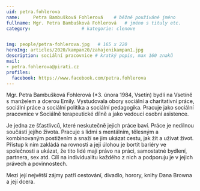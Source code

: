 ```yaml
---
uid: petra.fohlerova
name:     Petra Bambušková Fohlerová  	# běžně používáné jméno
fullname: Mgr. Petra Bambušková Fohlerová  	# jméno s tituly etc.
category:                   # kategorie: clenove


img: people/petra-fohlerova.jpg   # 165 x 220
heroImg: articles/2020/kampan20/zahajenikampan1.jpg
description: sociální pracovnice # kratký popis, max 160 znaků
mail:
- petra.fohlerova@pirati.cz
profiles:
  facebook: https://www.facebook.com/petra.fohlerova
---
```


Mgr. Petra Bambušková Fohlerová (*3. února 1984, Vsetín) bydlí na Vsetíně s manželem a dcerou Emily. Vystudovala obory sociální a charitativní práce, sociální práce a sociální politika a sociální pedagogika. Pracuje jako sociální pracovnice v Sociálně terapeutické dílně a jako vedoucí osobní asistence.

Je jedna ze šťastlivců, které neskutečně jejich práce baví. Práce je nedílnou součástí jejího života. Pracuje s lidmi s mentálním, tělesným a kombinovaným postižením a snaží se jim ukázat cestu, jak žít a užívat život. Přístup k nim zakládá na rovnosti a její úlohou je bortit bariéry ve společnosti a ukázat, že tito lidé mají právo na práci, samostatné bydlení, partnera, sex atd. Cílí na individualitu každého z nich a podporuju je v jejich právech a povinnostech.

Mezi její největší zájmy patří cestování, divadlo, horory, knihy Dana Browna a její dcera.
